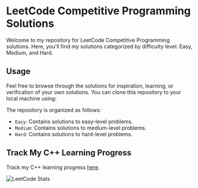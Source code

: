 # LeetCode Competitive Programming Solutions

Welcome to my repository for LeetCode Competitive Programming solutions. Here, you'll find my solutions categorized by difficulty level: Easy, Medium, and Hard.

## Usage

Feel free to browse through the solutions for inspiration, learning, or verification of your own solutions. You can clone this repository to your local machine using:

The repository is organized as follows:

- `Easy`: Contains solutions to easy-level problems.
- `Medium`: Contains solutions to medium-level problems.
- `Hard`: Contains solutions to hard-level problems.

## Track My C++ Learning Progress

Track my C++ learning progress [here](https://github.com/Aadit017/cpp_prc).

![LeetCode Stats](https://leetcard.jacoblin.cool/Aadit017?theme=dark&font=Arimo&ext=activity)
